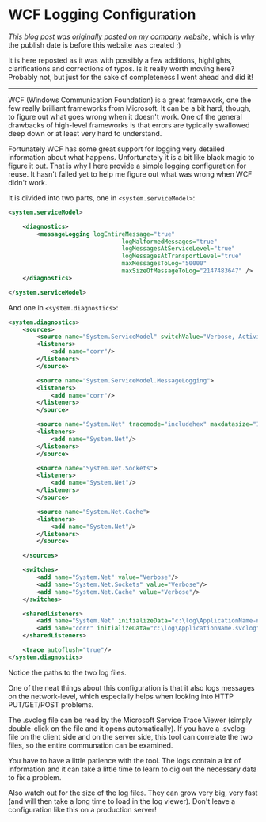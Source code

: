 # WCF Logging Configuration

*This blog post was [originally posted on my company website](https://softwarepassion.eu/wcf-logging-configuration/)*, which is why the publish date
is before this website was created ;)

It is here reposted as it was with possibly a few additions, highlights, clarifications and corrections of typos. Is it really worth moving here? Probably not, but just for the
sake of completeness I went ahead and did it!

---

WCF (Windows Communication Foundation) is a great framework, one the few really brilliant frameworks from Microsoft. It can be a bit hard, though, to figure out what goes wrong when it doesn't work. One of the general drawbacks of high-level frameworks is that errors are typically swallowed deep down or at least very hard to understand.

Fortunately WCF has some great support for logging very detailed information about what happens. Unfortunately it is a bit like black magic to figure it out. That is why I here provide a simple logging configuration for reuse. It hasn't failed yet to help me figure out what was wrong when WCF didn't work.

It is divided into two parts, one in `<system.serviceModel>`:

```` xml
<system.serviceModel>

    <diagnostics>
        <messageLogging logEntireMessage="true"
                                logMalformedMessages="true"
                                logMessagesAtServiceLevel="true"
                                logMessagesAtTransportLevel="true"
                                maxMessagesToLog="50000"
                                maxSizeOfMessageToLog="2147483647" />
    </diagnostics>

</system.serviceModel>

````

And one in `<system.diagnostics>`:

```` xml
<system.diagnostics>
    <sources>
        <source name="System.ServiceModel" switchValue="Verbose, ActivityTracing" propagateActivity="true">
        <listeners>
            <add name="corr"/>
        </listeners>
        </source>

        <source name="System.ServiceModel.MessageLogging">
        <listeners>
            <add name="corr"/>
        </listeners>
        </source>

        <source name="System.Net" tracemode="includehex" maxdatasize="1024">
        <listeners>
            <add name="System.Net"/>
        </listeners>
        </source>

        <source name="System.Net.Sockets">
        <listeners>
            <add name="System.Net"/>
        </listeners>
        </source>

        <source name="System.Net.Cache">
        <listeners>
            <add name="System.Net"/>
        </listeners>
        </source>

    </sources>

    <switches>
        <add name="System.Net" value="Verbose"/>
        <add name="System.Net.Sockets" value="Verbose"/>
        <add name="System.Net.Cache" value="Verbose"/>
    </switches>

    <sharedListeners>
        <add name="System.Net" initializeData="c:\log\ApplicationName-network.log" type="System.Diagnostics.TextWriterTraceListener"/>
        <add name="corr" initializeData="c:\log\ApplicationName.svclog" type="System.Diagnostics.XmlWriterTraceListener"/>
    </sharedListeners>

    <trace autoflush="true"/>
</system.diagnostics>
````

Notice the paths to the two log files.

One of the neat things about this configuration is that it also logs messages on the network-level, which especially helps when looking into HTTP PUT/GET/POST problems.

The .svclog file can be read by the Microsoft Service Trace Viewer (simply double-click on the file and it opens automatically). If you have a .svclog-file on the client side and on the server side, this tool can correlate the two files, so the entire communation can be examined.

You have to have a little patience with the tool. The logs contain a lot of information and it can take a little time to learn to dig out the necessary data to fix a problem.

Also watch out for the size of the log files. They can grow very big, very fast (and will then take a long time to load in the log viewer). Don't leave a configuration like this on a production server!